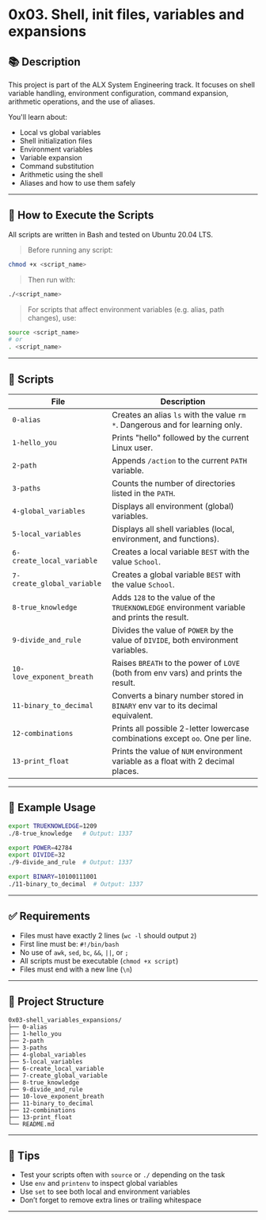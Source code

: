 # 0x03. Shell, init files, variables and expansions

## 📚 Description

This project is part of the ALX System Engineering track. It focuses on shell variable handling, environment configuration, command expansion, arithmetic operations, and the use of aliases.

You'll learn about:
- Local vs global variables
- Shell initialization files
- Environment variables
- Variable expansion
- Command substitution
- Arithmetic using the shell
- Aliases and how to use them safely

---

## 🚀 How to Execute the Scripts

All scripts are written in Bash and tested on Ubuntu 20.04 LTS.

> Before running any script:
```bash
chmod +x <script_name>
````

> Then run with:

```bash
./<script_name>
```

> For scripts that affect environment variables (e.g. alias, path changes), use:

```bash
source <script_name>
# or
. <script_name>
```

---

## 📄 Scripts

| File                       | Description                                                                                |
| -------------------------- | ------------------------------------------------------------------------------------------ |
| `0-alias`                  | Creates an alias `ls` with the value `rm *`. Dangerous and for learning only.              |
| `1-hello_you`              | Prints "hello" followed by the current Linux user.                                         |
| `2-path`                   | Appends `/action` to the current `PATH` variable.                                          |
| `3-paths`                  | Counts the number of directories listed in the `PATH`.                                     |
| `4-global_variables`       | Displays all environment (global) variables.                                               |
| `5-local_variables`        | Displays all shell variables (local, environment, and functions).                          |
| `6-create_local_variable`  | Creates a local variable `BEST` with the value `School`.                                   |
| `7-create_global_variable` | Creates a global variable `BEST` with the value `School`.                                  |
| `8-true_knowledge`         | Adds `128` to the value of the `TRUEKNOWLEDGE` environment variable and prints the result. |
| `9-divide_and_rule`        | Divides the value of `POWER` by the value of `DIVIDE`, both environment variables.         |
| `10-love_exponent_breath`  | Raises `BREATH` to the power of `LOVE` (both from env vars) and prints the result.         |
| `11-binary_to_decimal`     | Converts a binary number stored in `BINARY` env var to its decimal equivalent.             |
| `12-combinations`          | Prints all possible 2-letter lowercase combinations except `oo`. One per line.             |
| `13-print_float`           | Prints the value of `NUM` environment variable as a float with 2 decimal places.           |

---

## 🔧 Example Usage

```bash
export TRUEKNOWLEDGE=1209
./8-true_knowledge   # Output: 1337

export POWER=42784
export DIVIDE=32
./9-divide_and_rule  # Output: 1337

export BINARY=10100111001
./11-binary_to_decimal  # Output: 1337
```

---

## ✅ Requirements

* Files must have exactly 2 lines (`wc -l` should output `2`)
* First line must be: `#!/bin/bash`
* No use of `awk`, `sed`, `bc`, `&&`, `||`, or `;`
* All scripts must be executable (`chmod +x script`)
* Files must end with a new line (`\n`)

---

## 📁 Project Structure

```
0x03-shell_variables_expansions/
├── 0-alias
├── 1-hello_you
├── 2-path
├── 3-paths
├── 4-global_variables
├── 5-local_variables
├── 6-create_local_variable
├── 7-create_global_variable
├── 8-true_knowledge
├── 9-divide_and_rule
├── 10-love_exponent_breath
├── 11-binary_to_decimal
├── 12-combinations
├── 13-print_float
└── README.md
```

---

## 🧠 Tips

* Test your scripts often with `source` or `./` depending on the task
* Use `env` and `printenv` to inspect global variables
* Use `set` to see both local and environment variables
* Don’t forget to remove extra lines or trailing whitespace

---


